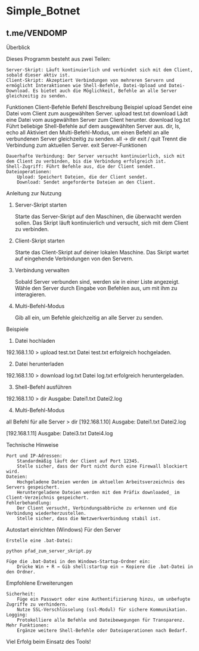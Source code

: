 # Simple_Botnet
## t.me/VENDOMP

Überblick

Dieses Programm besteht aus zwei Teilen:

    Server-Skript: Läuft kontinuierlich und verbindet sich mit dem Client, sobald dieser aktiv ist.
    Client-Skript: Akzeptiert Verbindungen von mehreren Servern und ermöglicht Interaktionen wie Shell-Befehle, Datei-Upload und Datei-Download. Es bietet auch die Möglichkeit, Befehle an alle Server gleichzeitig zu senden.

Funktionen
Client-Befehle
Befehl	Beschreibung	Beispiel
upload <Dateipfad>	Sendet eine Datei vom Client zum ausgewählten Server.	upload test.txt
download <Dateiname>	Lädt eine Datei vom ausgewählten Server zum Client herunter.	download log.txt
<Shell-Befehl>	Führt beliebige Shell-Befehle auf dem ausgewählten Server aus.	dir, ls, echo
all	Aktiviert den Multi-Befehl-Modus, um einen Befehl an alle verbundenen Server gleichzeitig zu senden.	all → dir
exit / quit	Trennt die Verbindung zum aktuellen Server.	exit
Server-Funktionen

    Dauerhafte Verbindung: Der Server versucht kontinuierlich, sich mit dem Client zu verbinden, bis die Verbindung erfolgreich ist.
    Shell-Zugriff: Führt Befehle aus, die der Client sendet.
    Dateioperationen:
        Upload: Speichert Dateien, die der Client sendet.
        Download: Sendet angeforderte Dateien an den Client.

Anleitung zur Nutzung
1. Server-Skript starten

    Starte das Server-Skript auf den Maschinen, die überwacht werden sollen.
    Das Skript läuft kontinuierlich und versucht, sich mit dem Client zu verbinden.

2. Client-Skript starten

    Starte das Client-Skript auf deiner lokalen Maschine.
    Das Skript wartet auf eingehende Verbindungen von den Servern.

3. Verbindung verwalten

    Sobald Server verbunden sind, werden sie in einer Liste angezeigt.
    Wähle den Server durch Eingabe von Befehlen aus, um mit ihm zu interagieren.

4. Multi-Befehl-Modus

    Gib all ein, um Befehle gleichzeitig an alle Server zu senden.

Beispiele
1. Datei hochladen

192.168.1.10 > upload test.txt
Datei test.txt erfolgreich hochgeladen.

2. Datei herunterladen

192.168.1.10 > download log.txt
Datei log.txt erfolgreich heruntergeladen.

3. Shell-Befehl ausführen

192.168.1.10 > dir
 Ausgabe:
 Datei1.txt
 Datei2.log

4. Multi-Befehl-Modus

all
Befehl für alle Server > dir
[192.168.1.10] Ausgabe:
 Datei1.txt
 Datei2.log

[192.168.1.11] Ausgabe:
 Datei3.txt
 Datei4.log

Technische Hinweise

    Port und IP-Adressen:
        Standardmäßig läuft der Client auf Port 12345.
        Stelle sicher, dass der Port nicht durch eine Firewall blockiert wird.
    Dateien:
        Hochgeladene Dateien werden im aktuellen Arbeitsverzeichnis des Servers gespeichert.
        Heruntergeladene Dateien werden mit dem Präfix downloaded_ im Client-Verzeichnis gespeichert.
    Fehlerbehandlung:
        Der Client versucht, Verbindungsabbrüche zu erkennen und die Verbindung wiederherzustellen.
        Stelle sicher, dass die Netzwerkverbindung stabil ist.

Autostart einrichten (Windows)
Für den Server

    Erstelle eine .bat-Datei:

    python pfad_zum_server_skript.py

    Füge die .bat-Datei in den Windows-Startup-Ordner ein:
        Drücke Win + R → Gib shell:startup ein → Kopiere die .bat-Datei in den Ordner.

Empfohlene Erweiterungen

    Sicherheit:
        Füge ein Passwort oder eine Authentifizierung hinzu, um unbefugte Zugriffe zu verhindern.
        Nutze SSL-Verschlüsselung (ssl-Modul) für sichere Kommunikation.
    Logging:
        Protokolliere alle Befehle und Dateibewegungen für Transparenz.
    Mehr Funktionen:
        Ergänze weitere Shell-Befehle oder Dateioperationen nach Bedarf.

Viel Erfolg beim Einsatz des Tools!
